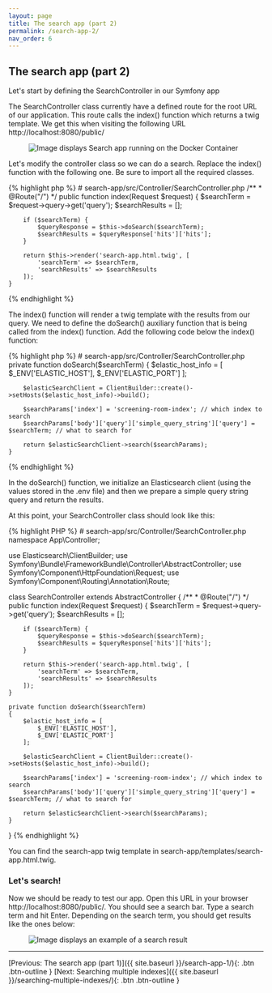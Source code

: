 ```yaml
---
layout: page
title: The search app (part 2)
permalink: /search-app-2/
nav_order: 6
---
```


## The search app (part 2)

<p>Let's start by defining the SearchController in our Symfony app</p>

<p>The SearchController class currently have a defined route for the root URL of our application. This route calls the 
index() function which returns a twig template. We get this when visiting the following URL http://localhost:8080/public/</p>

<p>
<figure>
  <img src="{{ site.baseurl }}/assets/images/search-app-running-from-docker-container.png" alt="Image displays Search app running on the Docker Container">
</figure>
</p>

<p>Let's modify the controller class so we can do a search. Replace the index() function with the following one. 
Be sure to import all the required classes.</p>

<p>
{% highlight php %}
# search-app/src/Controller/SearchController.php
    /**
     * @Route("/")
     */
    public function index(Request $request)
    {
        $searchTerm = $request->query->get('query');
        $searchResults = [];

        if ($searchTerm) {
            $queryResponse = $this->doSearch($searchTerm);
            $searchResults = $queryResponse['hits']['hits'];
        }

        return $this->render('search-app.html.twig', [
            'searchTerm' => $searchTerm,
            'searchResults' => $searchResults
        ]);
    }
{% endhighlight %} 
</p>

<p>The index() function will render a twig template with the results from our query. We need to define the doSearch() auxiliary function that is being called from the index() function. 
Add the following code below the index() function: </p>

<p>
{% highlight php %}
# search-app/src/Controller/SearchController.php
    private function doSearch($searchTerm)
    {
        $elastic_host_info = [
            $_ENV['ELASTIC_HOST'],
            $_ENV['ELASTIC_PORT']
        ];

        $elasticSearchClient = ClientBuilder::create()->setHosts($elastic_host_info)->build();

        $searchParams['index'] = 'screening-room-index'; // which index to search
        $searchParams['body']['query']['simple_query_string']['query'] = $searchTerm; // what to search for

        return $elasticSearchClient->search($searchParams);
    }
{% endhighlight %} 
</p>

<p>In the doSearch() function, we initialize an Elasticsearch client (using the values stored in the .env file) and then 
we prepare a simple query string query and return the results.</p>

<p>At this point, your SearchController class should look like this:</p>
<p>
{% highlight PHP %}
# search-app/src/Controller/SearchController.php
namespace App\Controller;

use Elasticsearch\ClientBuilder;
use Symfony\Bundle\FrameworkBundle\Controller\AbstractController;
use Symfony\Component\HttpFoundation\Request;
use Symfony\Component\Routing\Annotation\Route;

class SearchController extends AbstractController
{
    /**
     * @Route("/")
     */
    public function index(Request $request)
    {
        $searchTerm = $request->query->get('query');
        $searchResults = [];

        if ($searchTerm) {
            $queryResponse = $this->doSearch($searchTerm);
            $searchResults = $queryResponse['hits']['hits'];
        }

        return $this->render('search-app.html.twig', [
            'searchTerm' => $searchTerm,
            'searchResults' => $searchResults
        ]);
    }

    private function doSearch($searchTerm)
    {
        $elastic_host_info = [
            $_ENV['ELASTIC_HOST'],
            $_ENV['ELASTIC_PORT']
        ];

        $elasticSearchClient = ClientBuilder::create()->setHosts($elastic_host_info)->build();

        $searchParams['index'] = 'screening-room-index'; // which index to search
        $searchParams['body']['query']['simple_query_string']['query'] = $searchTerm; // what to search for

        return $elasticSearchClient->search($searchParams);
    }
}
{% endhighlight %} 
</p>

<p>You can find the search-app twig template in search-app/templates/search-app.html.twig.</p>

### Let's search!

<p>Now we should be ready to test our app. Open this URL in your browser http://localhost:8080/public/. You should see 
a search bar. Type a search term and hit Enter. Depending on the search term, you should get results like the ones below: </p>

<p>
<figure>
  <img src="{{ site.baseurl }}/assets/images/search-results.png" alt="Image displays an example of a search result">
</figure>
</p>


<hr>

[Previous: The search app (part 1)]({{ site.baseurl }}/search-app-1/){: .btn .btn-outline }
[Next: Searching multiple indexes]({{ site.baseurl }}/searching-multiple-indexes/){: .btn .btn-outline }